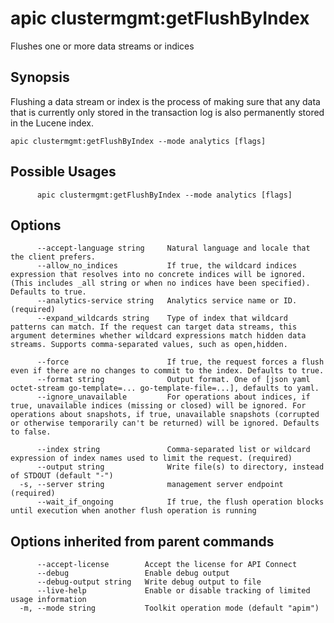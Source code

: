 # apic clustermgmt:getFlushByIndex

Flushes one or more data streams or indices

## Synopsis

Flushing a data stream or index is the process of making sure that any data that is currently only stored in the transaction log is also permanently stored in the Lucene index.

```
apic clustermgmt:getFlushByIndex --mode analytics [flags]
```

## Possible Usages

```
      apic clustermgmt:getFlushByIndex --mode analytics [flags]
```

## Options

```
      --accept-language string     Natural language and locale that the client prefers.
      --allow_no_indices           If true, the wildcard indices expression that resolves into no concrete indices will be ignored. (This includes _all string or when no indices have been specified). Defaults to true.
      --analytics-service string   Analytics service name or ID. (required)
      --expand_wildcards string    Type of index that wildcard patterns can match. If the request can target data streams, this argument determines whether wildcard expressions match hidden data streams. Supports comma-separated values, such as open,hidden.

      --force                      If true, the request forces a flush even if there are no changes to commit to the index. Defaults to true.
      --format string              Output format. One of [json yaml octet-stream go-template=... go-template-file=...], defaults to yaml.
      --ignore_unavailable         For operations about indices, if true, unavailable indices (missing or closed) will be ignored. For operations about snapshots, if true, unavailable snapshots (corrupted or otherwise temporarily can't be returned) will be ignored. Defaults to false.

      --index string               Comma-separated list or wildcard expression of index names used to limit the request. (required)
      --output string              Write file(s) to directory, instead of STDOUT (default "-")
  -s, --server string              management server endpoint (required)
      --wait_if_ongoing            If true, the flush operation blocks until execution when another flush operation is running
```

## Options inherited from parent commands

```
      --accept-license        Accept the license for API Connect
      --debug                 Enable debug output
      --debug-output string   Write debug output to file
      --live-help             Enable or disable tracking of limited usage information
  -m, --mode string           Toolkit operation mode (default "apim")
```
